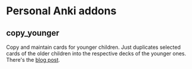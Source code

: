 # Personal Anki addons

## copy_younger

Copy and maintain cards for younger children. Just duplicates selected cards
of the older children into the respective decks of the younger ones.
There's the [blog post](https://sakhnik.com/2021/03/03/anki-addon.html).
